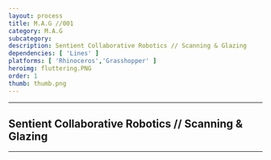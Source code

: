```yaml
---
layout: process
title: M.A.G //001
category: M.A.G
subcategory: 
description: Sentient Collaborative Robotics // Scanning & Glazing
dependencies: [ 'Lines' ]
platforms: [ 'Rhinoceros','Grasshopper' ]
heroimg: fluttering.PNG
order: 1
thumb: thumb.png
---
```


<hr class="homebreak">

## Sentient Collaborative Robotics // Scanning & Glazing
---
